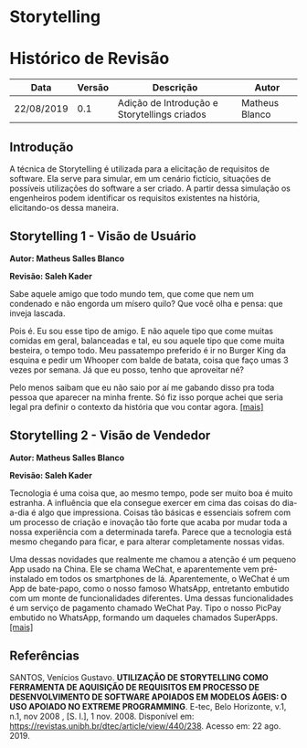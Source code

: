 # Storytelling

# Histórico de Revisão

|Data|Versão|Descrição|Autor|
|-|-|-|-|
|22/08/2019|0.1|Adição de Introdução e Storytellings criados|Matheus Blanco|

## Introdução

A técnica de Storytelling é utilizada para a elicitação de requisitos de software. Ela serve para simular, em um cenário fictício, situações de possíveis utilizações do software a ser criado. A partir dessa simulação os engenheiros podem identificar os requisitos existentes na história, elicitando-os dessa maneira.

## Storytelling 1 - Visão de Usuário

**Autor: Matheus Salles Blanco**

**Revisão: Saleh Kader**

Sabe aquele amigo que todo mundo tem, que come que nem um condenado e não engorda um mísero quilo? Que você olha e pensa: que inveja lascada.

Pois é. Eu sou esse tipo de amigo. E não aquele tipo que come muitas comidas em geral, balanceadas e tal, eu sou aquele tipo que come muita besteira, o tempo todo. Meu passatempo preferido é ir no Burger King da esquina e pedir um Whooper com balde de batata, coisa que faço umas 3 vezes por semana. Já que eu posso, tenho que aproveitar né?

Pelo menos saibam que eu não saio por aí me gabando disso pra toda pessoa que aparecer na minha frente. Só fiz isso porque achei que seria legal pra definir o contexto da história que vou contar agora.
<a href="storytellings/Storytelling - Usuário.pdf" download>[mais]</a>

## Storytelling 2 - Visão de Vendedor

**Autor: Matheus Salles Blanco**

**Revisão: Saleh Kader**

Tecnologia é uma coisa que, ao mesmo tempo, pode ser muito boa é muito estranha. A influência que ela consegue exercer em cima das coisas do dia-a-dia é algo que impressiona. Coisas tão básicas e essenciais sofrem com um processo de criação e inovação tão forte que acaba por mudar toda a nossa experiência com a determinada tarefa. Parece que a tecnologia está mesmo chegando para ficar, e para alterar completamente nossas vidas.

Uma dessas novidades que realmente me chamou a atenção é um pequeno App usado na China. Ele se chama WeChat, e aparentemente vem pré-instalado em todos os smartphones de lá. Aparentemente, o WeChat é um App de bate-papo, como o nosso famoso WhatsApp, entretanto embutido com um monte de funcionalidades diferentes. Uma dessas funcionalidades é um serviço de pagamento chamado WeChat Pay. Tipo o nosso PicPay embutido no WhatsApp, formando um daqueles chamados SuperApps.
<a href="storytellings/Storytelling - Vendedor.pdf" download>[mais]</a>

## Referências

SANTOS, Venícios Gustavo. **UTILIZAÇÃO DE STORYTELLING COMO FERRAMENTA DE AQUISIÇÃO DE REQUISITOS EM PROCESSO DE DESENVOLVIMENTO DE SOFTWARE APOIADOS EM MODELOS ÁGEIS: O USO APOIADO NO EXTREME PROGRAMMING**. E-tec, Belo Horizonte, v.1, n.1, nov 2008 , [S. l.], 1 nov. 2008. Disponível em: <https://revistas.unibh.br/dtec/article/view/440/238>. Acesso em: 22 ago. 2019.